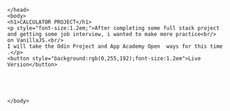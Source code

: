 <!DOCTYPE html>
<html>
    <head>
        <title>README</title>
        
    </head>
    <body>
    <h1>CALCULATOR PROJECT</h1>
    <p style="font-size:1.2em;">After completing some full stack project and getting some job interview, i wanted to make more practice<br/>
    on VanillaJS.<br/>
    I will take the Odin Project and App Academy Open  ways for this time .</p>
    <button style="background:rgb(0,255,192);font-size:1.2em">Live Version</button>
        
        
        
        
        
    </body>
</html>